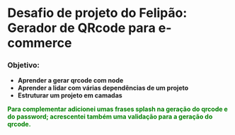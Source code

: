 <h1>Desafio de projeto do Felipão: Gerador de QRcode para e-commerce</h1>

<h3>Objetivo:</h3>

<ul>
    <li><b>Aprender a gerar qrcode com node</b></li>
    <li><b>Aprender a lidar com várias dependências de um projeto</b></li>
    <li><b>Estruturar um projeto em camadas</b></li>
</ul>

<p style="color:green; font-weight:bold">Para complementar adicionei umas frases splash na geração do qrcode e do password;
<span>acrescentei também uma validação para a geração do qrcode.</span></p>